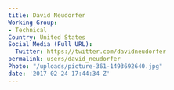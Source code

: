 ```yaml
---
title: David Neudorfer
Working Group:
- Technical
Country: United States
Social Media (Full URL):
  Twitter: https://twitter.com/davidneudorfer
permalink: users/david_neudorfer
Photo: "/uploads/picture-361-1493692640.jpg"
date: '2017-02-24 17:44:34 Z'
---
```


